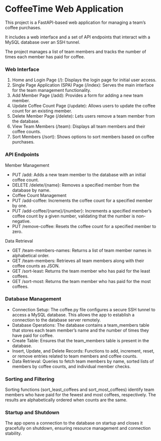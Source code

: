 # CoffeeTime Web Application


This project is a FastAPI-based web application for managing a team’s coffee purchases.

It includes a web interface and a set of API endpoints that interact with a MySQL database over an SSH tunnel. 

The project manages a list of team members and tracks the number of times each member has paid for coffee.

### Web Interface

1. Home and Login Page (/): Displays the login page for initial user access.
2. Single Page Application (SPA) Page (/index): Serves the main interface for the team management functionality. 
3. Add Member Page (/add): Provides a form for adding a new team member. 
4. Update Coffee Count Page (/update): Allows users to update the coffee count for an existing member. 
5. Delete Member Page (/delete): Lets users remove a team member from the database. 
6. View Team Members (/team): Displays all team members and their coffee counts. 
7. Sort Members (/sort): Shows options to sort members based on coffee purchases.

### API Endpoints

Member Management

- PUT /add: Adds a new team member to the database with an initial coffee count.
- DELETE /delete/{name}: Removes a specified member from the database by name.
- Coffee Count Management
- PUT /add-coffee: Increments the coffee count for a specified member by one.
- PUT /add-coffee/{name}/{number}: Increments a specified member’s coffee count by a given number, validating that the number is non-negative.
- PUT /remove-coffee: Resets the coffee count for a specified member to zero.

Data Retrieval

- GET /team-members-names: Returns a list of team member names in alphabetical order.
- GET /team-members: Retrieves all team members along with their coffee counts as JSON.
- GET /sort-least: Returns the team member who has paid for the least coffees.
- GET /sort-most: Returns the team member who has paid for the most coffees. 

### Database Management
- Connection Setup: The coffee.py file configures a secure SSH tunnel to access a MySQL database. This allows the app to establish a connection to the database server remotely.
- Database Operations: The database contains a team_members table that stores each team member’s name and the number of times they have paid for coffee.
- Create Table: Ensures that the team_members table is present in the database.
- Insert, Update, and Delete Records: Functions to add, increment, reset, or remove entries related to team members and coffee counts.
- Data Retrieval: Queries to fetch team members by name, sorted lists of members by coffee counts, and individual member checks. 

### Sorting and Filtering

Sorting functions (sort_least_coffees and sort_most_coffees) identify team members who have paid for the fewest and most coffees, respectively. The results are alphabetically ordered when counts are the same. 

### Startup and Shutdown

The app opens a connection to the database on startup and closes it gracefully on shutdown, ensuring resource management and connection stability.

